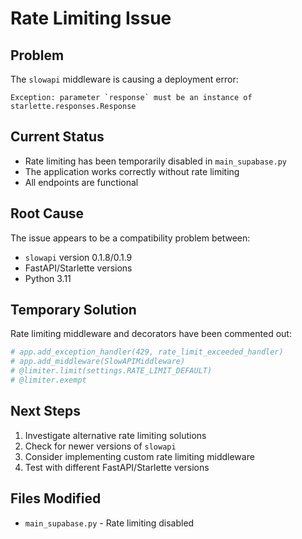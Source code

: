 # Rate Limiting Issue

## Problem
The `slowapi` middleware is causing a deployment error:
```
Exception: parameter `response` must be an instance of starlette.responses.Response
```

## Current Status
- Rate limiting has been temporarily disabled in `main_supabase.py`
- The application works correctly without rate limiting
- All endpoints are functional

## Root Cause
The issue appears to be a compatibility problem between:
- `slowapi` version 0.1.8/0.1.9
- FastAPI/Starlette versions
- Python 3.11

## Temporary Solution
Rate limiting middleware and decorators have been commented out:
```python
# app.add_exception_handler(429, rate_limit_exceeded_handler)
# app.add_middleware(SlowAPIMiddleware)
# @limiter.limit(settings.RATE_LIMIT_DEFAULT)
# @limiter.exempt
```

## Next Steps
1. Investigate alternative rate limiting solutions
2. Check for newer versions of `slowapi`
3. Consider implementing custom rate limiting middleware
4. Test with different FastAPI/Starlette versions

## Files Modified
- `main_supabase.py` - Rate limiting disabled
